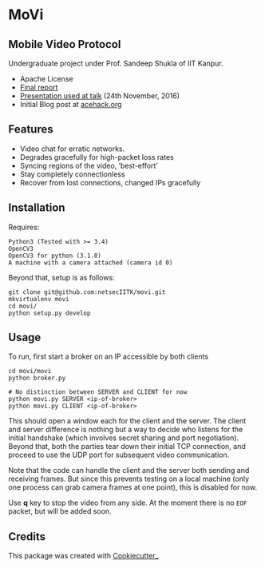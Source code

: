 MoVi
===============================

## Mobile Video Protocol
Undergraduate project under Prof. Sandeep Shukla of IIT Kanpur.

* Apache License
* [Final report](http://home.iitk.ac.in/~sakshams/cs395a/report.pdf)
* [Presentation used at talk](http://home.iitk.ac.in/~sakshams/cs395a/pres.pdf) (24th November, 2016)
* Initial Blog post at [acehack.org](http://www.acehack.org/posts/2016-10-08-movi.html)

## Features
* Video chat for erratic networks.
* Degrades gracefully for high-packet loss rates
* Syncing regions of the video, ’best-effort’
* Stay completely connectionless
* Recover from lost connections, changed IPs gracefully

## Installation
Requires:
```
Python3 (Tested with >= 3.4)
OpenCV3
OpenCV3 for python (3.1.0)
A machine with a camera attached (camera id 0)
```

Beyond that, setup is as follows:
```
git clone git@github.com:netsecIITK/movi.git
mkvirtualenv movi
cd movi/
python setup.py develop
```

## Usage
To run, first start a broker on an IP accessible by both clients
```
cd movi/movi
python broker.py

# No distinction between SERVER and CLIENT for now
python movi.py SERVER <ip-of-broker>
python movi.py CLIENT <ip-of-broker>
```

This should open a window each for the client and the server. The client and server difference is nothing but
a way to decide who listens for the initial handshake (which involves secret sharing and port negotiation).
Beyond that, both the parties tear down their initial TCP connection, and proceed to use the UDP port for
subsequent video communication.

Note that the code can handle the client and the server both sending and receiving frames. But since this prevents
testing on a local machine (only one process can grab camera frames at one point), this is disabled for now.

Use **q** key to stop the video from any side. At the moment there is no `EOF` packet, but will be added soon.

## Credits
This package was created with [Cookiecutter_](https://github.com/audreyr/cookiecutter)
